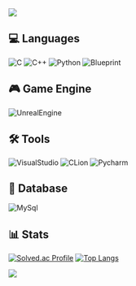 <img src="https://capsule-render.vercel.app/api?type=waving&color=E5B279&height=140&section=header&text=HyeonLang's%20Github&fontColor=FFFAF0&fontSize=30&fontAlignY=30" />

## 💻 Languages
![C](https://img.shields.io/badge/C-00599C?style=for-the-badge&logo=c&logoColor=white)
![C++](https://img.shields.io/badge/C%2B%2B-00599C?style=for-the-badge&logo=c%2B%2B&logoColor=white)
![Python](https://img.shields.io/badge/Python-14354C?style=for-the-badge&logo=python&logoColor=white)
![Blueprint](https://img.shields.io/badge/blueprint-%23137CBD.svg?&style=for-the-badge&logo=blueprint&logoColor=white)


## 🎮 Game Engine
![UnrealEngine](https://img.shields.io/badge/unrealengine-%23313131.svg?style=for-the-badge&logo=unrealengine&logoColor=white)


## 🛠 Tools
![VisualStudio](https://img.shields.io/badge/Visual_Studio-5C2D91?style=for-the-badge&logo=visual%20studio&logoColor=white)
![CLion](https://img.shields.io/badge/CLion-000000?style=for-the-badge&logo=clion&logoColor=white)
![Pycharm](https://img.shields.io/badge/PyCharm-000000.svg?&style=for-the-badge&logo=PyCharm&logoColor=white)


## 📂 Database
![MySql](https://img.shields.io/badge/MySQL-00000F?style=for-the-badge&logo=mysql&logoColor=white)


## 📊 Stats
[![Solved.ac Profile](http://mazassumnida.wtf/api/v2/generate_badge?boj=kjkj56567)](https://solved.ac/kjkj56567/)
[![Top Langs](https://github-readme-stats.vercel.app/api/top-langs/?username=HyeonLang&layout=compact&langs_count=3)](https://github.com/anuraghazra/github-readme-stats)


<img src="https://capsule-render.vercel.app/api?type=waving&color=E5B279&height=120&section=footer" />
